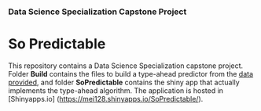 ### Data Science Specialization Capstone Project
# So Predictable
This repository contains a Data Science Specialization capstone project. Folder **Build** contains the files to build a type-ahead predictor from the [data provided](https://d396qusza40orc.cloudfront.net/dsscapstone/dataset/Coursera-SwiftKey.zip), and folder **SoPredictable** contains the shiny app that actually implements the type-ahead algorithm. The application is hosted in [Shinyapps.io] (https://mei128.shinyapps.io/SoPredictable/).
